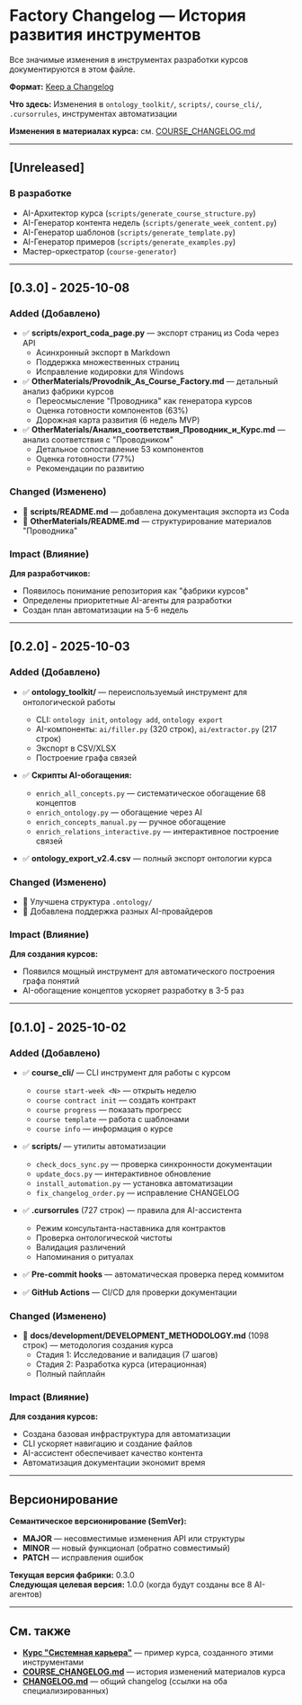 # Factory Changelog — История развития инструментов

Все значимые изменения в инструментах разработки курсов документируются в этом файле.

**Формат:** [Keep a Changelog](https://keepachangelog.com/ru/1.0.0/)

**Что здесь:** Изменения в `ontology_toolkit/`, `scripts/`, `course_cli/`, `.cursorrules`, инструментах автоматизации

**Изменения в материалах курса:** см. [COURSE_CHANGELOG.md](COURSE_CHANGELOG.md)

---

## [Unreleased]

### В разработке
- AI-Архитектор курса (`scripts/generate_course_structure.py`)
- AI-Генератор контента недель (`scripts/generate_week_content.py`)
- AI-Генератор шаблонов (`scripts/generate_template.py`)
- AI-Генератор примеров (`scripts/generate_examples.py`)
- Мастер-оркестратор (`course-generator`)

---

## [0.3.0] - 2025-10-08

### Added (Добавлено)
- ✅ **scripts/export_coda_page.py** — экспорт страниц из Coda через API
  - Асинхронный экспорт в Markdown
  - Поддержка множественных страниц
  - Исправление кодировки для Windows
- ✅ **OtherMaterials/Provodnik_As_Course_Factory.md** — детальный анализ фабрики курсов
  - Переосмысление "Проводника" как генератора курсов
  - Оценка готовности компонентов (63%)
  - Дорожная карта развития (6 недель MVP)
- ✅ **OtherMaterials/Анализ_соответствия_Проводник_и_Курс.md** — анализ соответствия с "Проводником"
  - Детальное сопоставление 53 компонентов
  - Оценка готовности (77%)
  - Рекомендации по развитию

### Changed (Изменено)
- 🔄 **scripts/README.md** — добавлена документация экспорта из Coda
- 🔄 **OtherMaterials/README.md** — структурирование материалов "Проводника"

### Impact (Влияние)
**Для разработчиков:**
- Появилось понимание репозитория как "фабрики курсов"
- Определены приоритетные AI-агенты для разработки
- Создан план автоматизации на 5-6 недель

---

## [0.2.0] - 2025-10-03

### Added (Добавлено)
- ✅ **ontology_toolkit/** — переиспользуемый инструмент для онтологической работы
  - CLI: `ontology init`, `ontology add`, `ontology export`
  - AI-компоненты: `ai/filler.py` (320 строк), `ai/extractor.py` (217 строк)
  - Экспорт в CSV/XLSX
  - Построение графа связей

- ✅ **Скрипты AI-обогащения:**
  - `enrich_all_concepts.py` — систематическое обогащение 68 концептов
  - `enrich_ontology.py` — обогащение через AI
  - `enrich_concepts_manual.py` — ручное обогащение
  - `enrich_relations_interactive.py` — интерактивное построение связей

- ✅ **ontology_export_v2.4.csv** — полный экспорт онтологии курса

### Changed (Изменено)
- 🔄 Улучшена структура `.ontology/`
- 🔄 Добавлена поддержка разных AI-провайдеров

### Impact (Влияние)
**Для создания курсов:**
- Появился мощный инструмент для автоматического построения графа понятий
- AI-обогащение концептов ускоряет разработку в 3-5 раз

---

## [0.1.0] - 2025-10-02

### Added (Добавлено)
- ✅ **course_cli/** — CLI инструмент для работы с курсом
  - `course start-week <N>` — открыть неделю
  - `course contract init` — создать контракт
  - `course progress` — показать прогресс
  - `course template` — работа с шаблонами
  - `course info` — информация о курсе

- ✅ **scripts/** — утилиты автоматизации
  - `check_docs_sync.py` — проверка синхронности документации
  - `update_docs.py` — интерактивное обновление
  - `install_automation.py` — установка автоматизации
  - `fix_changelog_order.py` — исправление CHANGELOG

- ✅ **.cursorrules** (727 строк) — правила для AI-ассистента
  - Режим консультанта-наставника для контрактов
  - Проверка онтологической чистоты
  - Валидация различений
  - Напоминания о ритуалах

- ✅ **Pre-commit hooks** — автоматическая проверка перед коммитом
- ✅ **GitHub Actions** — CI/CD для проверки документации

### Changed (Изменено)
- 🔄 **docs/development/DEVELOPMENT_METHODOLOGY.md** (1098 строк) — методология создания курса
  - Стадия 1: Исследование и валидация (7 шагов)
  - Стадия 2: Разработка курса (итерационная)
  - Полный пайплайн

### Impact (Влияние)
**Для создания курсов:**
- Создана базовая инфраструктура для автоматизации
- CLI ускоряет навигацию и создание файлов
- AI-ассистент обеспечивает качество контента
- Автоматизация документации экономит время

---

## Версионирование

**Семантическое версионирование (SemVer):**
- **MAJOR** — несовместимые изменения API или структуры
- **MINOR** — новый функционал (обратно совместимый)
- **PATCH** — исправления ошибок

**Текущая версия фабрики:** 0.3.0  
**Следующая целевая версия:** 1.0.0 (когда будут созданы все 8 AI-агентов)

---

## См. также

- **[Курс "Системная карьера"](README.md)** — пример курса, созданного этими инструментами
- **[COURSE_CHANGELOG.md](COURSE_CHANGELOG.md)** — история изменений материалов курса
- **[CHANGELOG.md](CHANGELOG.md)** — общий changelog (ссылки на оба специализированных)

